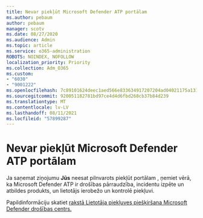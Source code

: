 ```yaml
---
title: Nevar piekļūt Microsoft Defender ATP portālam
ms.author: pebaum
author: pebaum
manager: scotv
ms.date: 08/27/2020
ms.audience: Admin
ms.topic: article
ms.service: o365-administration
ROBOTS: NOINDEX, NOFOLLOW
localization_priority: Priority
ms.collection: Adm_O365
ms.custom:
- "6030"
- "9001222"
ms.openlocfilehash: 7c89101624deec1aed566e833634917207204ad04021175a131a0f14f79317f6
ms.sourcegitcommit: 920051182781bd97ce4d4d6fbd268cb37b84d239
ms.translationtype: MT
ms.contentlocale: lv-LV
ms.lasthandoff: 08/11/2021
ms.locfileid: "57899287"
---
```

# <a name="unable-to-access-the-microsoft-defender-atp-portal"></a>Nevar piekļūt Microsoft Defender ATP portālam

Ja saņemat ziņojumu **Jūs** neesat pilnvarots piekļūt portālam , ņemiet vērā, ka Microsoft Defender ATP ir drošības pārraudzība, incidentu izpēte un atbildes produkts, un lietotājs ierobežo un kontrolē piekļuvi. 

Papildinformāciju skatiet [rakstā Lietotāja piekļuves piešķiršana Microsoft Defender drošības centrs.](https://docs.microsoft.com/windows/threat-protection/windows-defender-atp/assign-portal-access-windows-defender-advanced-threat-protection)